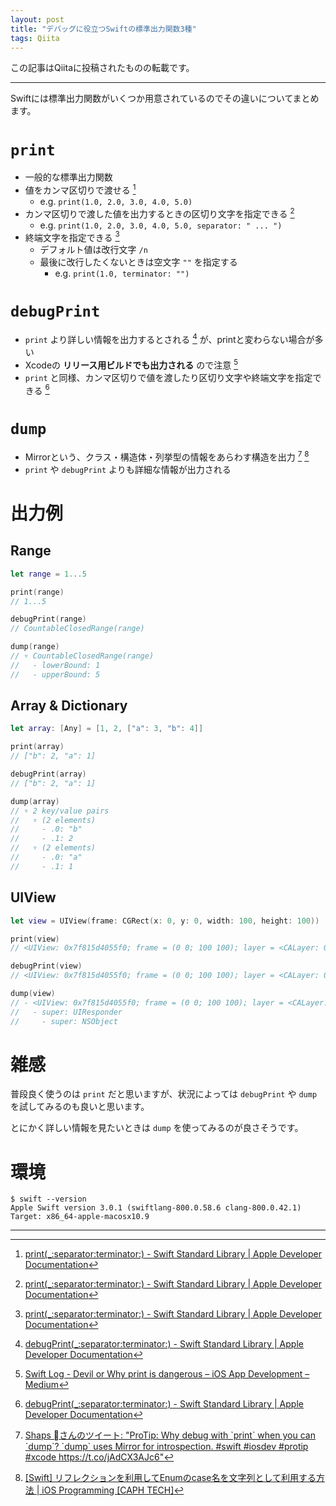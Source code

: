 ```yaml
---
layout: post
title: "デバッグに役立つSwiftの標準出力関数3種"
tags: Qiita
---
```

この記事はQiitaに投稿されたものの転載です。

---
Swiftには標準出力関数がいくつか用意されているのでその違いについてまとめます。

# `print`
  - 一般的な標準出力関数 
  - 値をカンマ区切りで渡せる [^5]
    - e.g. `print(1.0, 2.0, 3.0, 4.0, 5.0)`
  - カンマ区切りで渡した値を出力するときの区切り文字を指定できる [^5]
    - e.g. `print(1.0, 2.0, 3.0, 4.0, 5.0, separator: " ... ")`
  - 終端文字を指定できる [^5]
    - デフォルト値は改行文字 `/n`
    - 最後に改行したくないときは空文字 `""` を指定する
      - e.g. `print(1.0, terminator: "")`

# `debugPrint`
  - `print` より詳しい情報を出力するとされる [^2] が、printと変わらない場合が多い
  - Xcodeの **リリース用ビルドでも出力される** ので注意 [^3] 
  - `print` と同様、カンマ区切りで値を渡したり区切り文字や終端文字を指定できる [^2]

# `dump`
  - Mirrorという、クラス・構造体・列挙型の情報をあらわす構造を出力 [^1] [^4] 
  - `print` や `debugPrint` よりも詳細な情報が出力される

# 出力例
## Range
```swift
let range = 1...5

print(range)
// 1...5

debugPrint(range)
// CountableClosedRange(range)

dump(range)
// ▿ CountableClosedRange(range)
//   - lowerBound: 1
//   - upperBound: 5
```

## Array & Dictionary
```swift
let array: [Any] = [1, 2, ["a": 3, "b": 4]]

print(array)
// ["b": 2, "a": 1]

debugPrint(array)
// ["b": 2, "a": 1]

dump(array)
// ▿ 2 key/value pairs
//   ▿ (2 elements)
//     - .0: "b"
//     - .1: 2
//   ▿ (2 elements)
//     - .0: "a"
//     - .1: 1
```

## UIView
```swift
let view = UIView(frame: CGRect(x: 0, y: 0, width: 100, height: 100))

print(view)
// <UIView: 0x7f815d4055f0; frame = (0 0; 100 100); layer = <CALayer: 0x60800003b220>>

debugPrint(view)
// <UIView: 0x7f815d4055f0; frame = (0 0; 100 100); layer = <CALayer: 0x60800003b220>>

dump(view)
// - <UIView: 0x7f815d4055f0; frame = (0 0; 100 100); layer = <CALayer: 0x60800003b220>> #0
//   - super: UIResponder
//     - super: NSObject
```

# 雑感
普段良く使うのは `print` だと思いますが、状況によっては `debugPrint` や `dump` を試してみるのも良いと思います。

とにかく詳しい情報を見たいときは `dump` を使ってみるのが良さそうです。


# 環境
```
$ swift --version
Apple Swift version 3.0.1 (swiftlang-800.0.58.6 clang-800.0.42.1)
Target: x86_64-apple-macosx10.9
```

***

[^1]: [Shaps さんのツイート: "ProTip: Why debug with \`print\` when you can \`dump\`? \`dump\` uses Mirror for introspection\. \#swift \#iosdev \#protip \#xcode https://t\.co/jAdCX3AJc6"](https://twitter.com/shaps/status/785786934375448576?lang=ja)
[^2]: [debugPrint\(\_:separator:terminator:\) \- Swift Standard Library \| Apple Developer Documentation](https://developer.apple.com/reference/swift/1539920-debugprint)
[^3]: [Swift Log \- Devil or Why print is dangerous – iOS App Development – Medium](https://medium.com/ios-os-x-development/swift-log-devil-or-why-println-is-dangerous-46390453353d#.kjgeunffm)
[^4]: [\[Swift\] リフレクションを利用してEnumのcase名を文字列として利用する方法 \| iOS Programming \[CAPH TECH\]](http://ios.caph.jp/articles/using-case-as-string-by-reflection/)
[^5]: [print\(\_:separator:terminator:\) \- Swift Standard Library \| Apple Developer Documentation](https://developer.apple.com/reference/swift/1541053-print)
